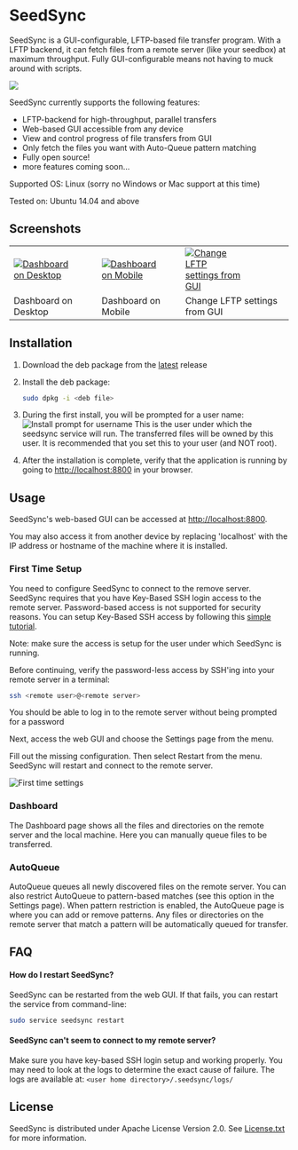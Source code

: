 # SeedSync

SeedSync is a GUI-configurable, LFTP-based file transfer program. With a LFTP backend, it can fetch files from a remote server (like your seedbox) at maximum throughput. Fully GUI-configurable means not having to muck around with scripts.

![](https://user-images.githubusercontent.com/12875506/34561320-480404a4-f0fe-11e7-9e01-6ed50668c36a.png)

SeedSync currently supports the following features:

- LFTP-backend for high-throughput, parallel transfers
- Web-based GUI accessible from any device
- View and control progress of file transfers from GUI
- Only fetch the files you want with Auto-Queue pattern matching
- Fully open source!
- more features coming soon...


Supported OS: Linux (sorry no Windows or Mac support at this time)

Tested on: Ubuntu 14.04 and above



## Screenshots

<table>
<tr>
    <td>
        <a href="https://user-images.githubusercontent.com/12875506/34560363-48c85d44-f0fa-11e7-87c0-4ac0b80f38b4.png">
        <img src="https://user-images.githubusercontent.com/12875506/34560363-48c85d44-f0fa-11e7-87c0-4ac0b80f38b4.png"
        alt="Dashboard on Desktop"
        style="max-width: 100px;" />
        </a>
    </td>
    <td>
        <a href="https://user-images.githubusercontent.com/12875506/34560367-4e27c96e-f0fa-11e7-9647-c58eaba64b86.png">
        <img src="https://user-images.githubusercontent.com/12875506/34560367-4e27c96e-f0fa-11e7-9647-c58eaba64b86.png"
        alt="Dashboard on Mobile"
        style="max-width: 100px;" />
        </a>
    </td>
    <td>
        <a href="https://user-images.githubusercontent.com/12875506/34560372-52b6fcfc-f0fa-11e7-9618-edf18a7665cd.png">
        <img src="https://user-images.githubusercontent.com/12875506/34560372-52b6fcfc-f0fa-11e7-9618-edf18a7665cd.png"
        alt="Change LFTP settings from GUI"
        style="max-width: 100px;" />
        </a>
    </td>
</tr>
<tr>
    <td>
        Dashboard on Desktop
    </td>
    <td>
        Dashboard on Mobile
    </td>
    <td>
        Change LFTP settings from GUI
    </td>
</tr>
</table>



## Installation

1. Download the deb package from the [latest](https://github.com/ipsingh06/seedsync/releases/latest) release

2. Install the deb package:

   ```bash
   sudo dpkg -i <deb file>
   ```

3. During the first install, you will be prompted for a user name:
   ![Install prompt for username](https://raw.githubusercontent.com/ipsingh06/seedsync/master/doc/images/install_1.png)
   This is the user under which the seedsync service will run. The transferred files will be owned by this user. It is recommended that you set this to your user (and NOT root).

4. After the installation is complete, verify that the application is running by going to [http://localhost:8800](http://localhost:8800) in your browser.



## Usage

SeedSync's web-based GUI can be accessed at [http://localhost:8800](http://localhost:8800).

You may also access it from another device by replacing 'localhost' with the IP address or hostname of the machine where it is installed.

### First Time Setup

You need to configure SeedSync to connect to the remove server. SeedSync requires that you have Key-Based SSH login access to the remote server. Password-based access is not supported for security reasons. You can setup Key-Based SSH access by following this [simple tutorial](http://www.thegeekstuff.com/2008/11/3-steps-to-perform-ssh-login-without-password-using-ssh-keygen-ssh-copy-id).

Note: make sure the access is setup for the user under which SeedSync is running.

Before continuing, verify the password-less access by SSH'ing into your remote server in a terminal:

```bash
ssh <remote user>@<remote server>
```

You should be able to log in to the remote server without being prompted for a password



Next, access the web GUI and choose the Settings page from the menu.

Fill out the missing configuration. Then select Restart from the menu. SeedSync will restart and connect to the remote server.

![First time settings](https://raw.githubusercontent.com/ipsingh06/seedsync/master/doc/images/install_2.png)

### Dashboard

The Dashboard page shows all the files and directories on the remote server and the local machine. Here you can manually queue files to be transferred.

### AutoQueue

AutoQueue queues all newly discovered files on the remote server.
You can also restrict AutoQueue to pattern-based matches (see this option in the Settings page).
When pattern restriction is enabled, the AutoQueue page is where you can add or remove patterns.
Any files or directories on the remote server that match a pattern will be automatically queued for transfer.




## FAQ

#### How do I restart SeedSync?

SeedSync can be restarted from the web GUI. If that fails, you can restart the service from command-line:

```bash
sudo service seedsync restart
```

#### SeedSync can't seem to connect to my remote server?

Make sure you have key-based SSH login setup and working properly.
You may need to look at the logs to determine the exact cause of failure. The logs are available at: `<user home directory>/.seedsync/logs/`



## License

SeedSync is distributed under Apache License Version 2.0. See [License.txt](https://github.com/ipsingh06/seedsync/blob/master/LICENSE.txt) for more information.